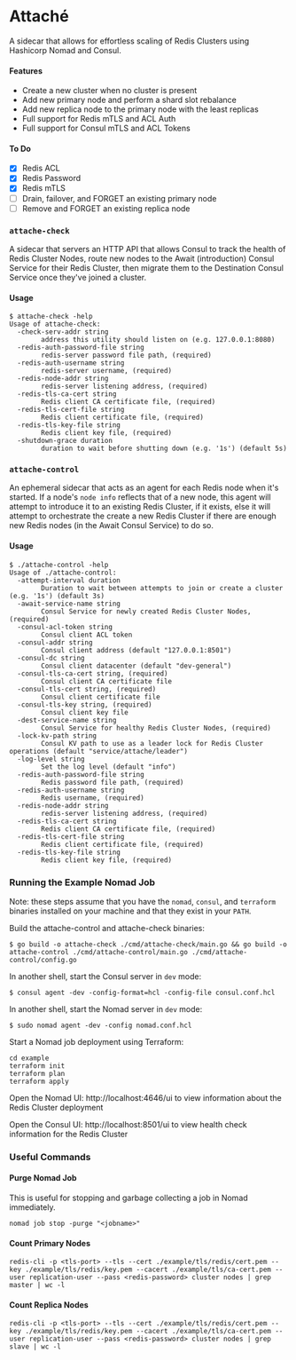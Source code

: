 # Attaché
A sidecar that allows for effortless scaling of Redis Clusters using Hashicorp
Nomad and Consul.

#### Features
- Create a new cluster when no cluster is present
- Add new primary node and perform a shard slot rebalance
- Add new replica node to the primary node with the least replicas
- Full support for Redis mTLS and ACL Auth
- Full support for Consul mTLS and ACL Tokens

#### To Do
- [x] Redis ACL
- [x] Redis Password
- [x] Redis mTLS
- [ ] Drain, failover, and FORGET an existing primary node
- [ ] Remove and FORGET an existing replica node

### `attache-check`
A sidecar that servers an HTTP API that allows Consul to track the health of
Redis Cluster Nodes, route new nodes to the Await (introduction) Consul Service
for their Redis Cluster, then migrate them to the Destination Consul Service
once they've joined a cluster.

#### Usage
```shell
$ attache-check -help
Usage of attache-check:
  -check-serv-addr string
    	address this utility should listen on (e.g. 127.0.0.1:8080)
  -redis-auth-password-file string
    	redis-server password file path, (required)
  -redis-auth-username string
    	redis-server username, (required)
  -redis-node-addr string
    	redis-server listening address, (required)
  -redis-tls-ca-cert string
    	Redis client CA certificate file, (required)
  -redis-tls-cert-file string
    	Redis client certificate file, (required)
  -redis-tls-key-file string
    	Redis client key file, (required)
  -shutdown-grace duration
    	duration to wait before shutting down (e.g. '1s') (default 5s)
```

### `attache-control`
An ephemeral sidecar that acts as an agent for each Redis node when it's
started. If a node's `node info` reflects that of a new node, this agent will
attempt to introduce it to an existing Redis Cluster, if it exists, else it will
attempt to orchestrate the create a new Redis Cluster if there are enough new
Redis nodes (in the Await Consul Service) to do so.

#### Usage
```shell
$ ./attache-control -help
Usage of ./attache-control:
  -attempt-interval duration
    	Duration to wait between attempts to join or create a cluster (e.g. '1s') (default 3s)
  -await-service-name string
    	Consul Service for newly created Redis Cluster Nodes, (required)
  -consul-acl-token string
    	Consul client ACL token
  -consul-addr string
    	Consul client address (default "127.0.0.1:8501")
  -consul-dc string
    	Consul client datacenter (default "dev-general")
  -consul-tls-ca-cert string, (required)
    	Consul client CA certificate file
  -consul-tls-cert string, (required)
    	Consul client certificate file
  -consul-tls-key string, (required)
    	Consul client key file
  -dest-service-name string
    	Consul Service for healthy Redis Cluster Nodes, (required)
  -lock-kv-path string
    	Consul KV path to use as a leader lock for Redis Cluster operations (default "service/attache/leader")
  -log-level string
    	Set the log level (default "info")
  -redis-auth-password-file string
    	Redis password file path, (required)
  -redis-auth-username string
    	Redis username, (required)
  -redis-node-addr string
    	redis-server listening address, (required)
  -redis-tls-ca-cert string
    	Redis client CA certificate file, (required)
  -redis-tls-cert-file string
    	Redis client certificate file, (required)
  -redis-tls-key-file string
    	Redis client key file, (required)
```

### Running the Example Nomad Job
Note: these steps assume that you have the `nomad`, `consul`, and `terraform`
binaries installed on your machine and that they exist in your `PATH`.

Build the attache-control and attache-check binaries:
```shell
$ go build -o attache-check ./cmd/attache-check/main.go && go build -o attache-control ./cmd/attache-control/main.go ./cmd/attache-control/config.go
```

In another shell, start the Consul server in `dev` mode:
```shell
$ consul agent -dev -config-format=hcl -config-file consul.conf.hcl
```

In another shell, start the Nomad server in `dev` mode:
```shell
$ sudo nomad agent -dev -config nomad.conf.hcl
```

Start a Nomad job deployment using Terraform:
```shell
cd example
terraform init
terraform plan
terraform apply
```

Open the Nomad UI: http://localhost:4646/ui to view information about the Redis
Cluster deployment

Open the Consul UI: http://localhost:8501/ui to view health check information
for the Redis Cluster

### Useful Commands

#### Purge Nomad Job
This is useful for stopping and garbage collecting a job in Nomad immediately.
```shell
nomad job stop -purge "<jobname>"
```

#### Count Primary Nodes
```shell
redis-cli -p <tls-port> --tls --cert ./example/tls/redis/cert.pem --key ./example/tls/redis/key.pem --cacert ./example/tls/ca-cert.pem --user replication-user --pass <redis-password> cluster nodes | grep master | wc -l
```

#### Count Replica Nodes
```shell
redis-cli -p <tls-port> --tls --cert ./example/tls/redis/cert.pem --key ./example/tls/redis/key.pem --cacert ./example/tls/ca-cert.pem --user replication-user --pass <redis-password> cluster nodes | grep slave | wc -l
```
